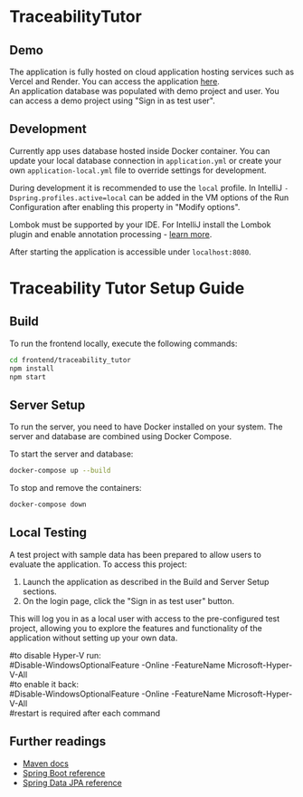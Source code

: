 # TraceabilityTutor

## Demo
The application is fully hosted on cloud application hosting services such as Vercel and Render. You can access the application [here](https://traceability-tutor.vercel.app/).   
An application database was populated with demo project and user. You can access a demo project using "Sign in as test user".

## Development

Currently app uses database hosted inside Docker container. You can update your local database connection in `application.yml` or create your own `application-local.yml` file to override
settings for development.

During development it is recommended to use the `local` profile. In IntelliJ `-Dspring.profiles.active=local` can be
added in the VM options of the Run Configuration after enabling this property in "Modify options".

Lombok must be supported by your IDE. For IntelliJ install the Lombok plugin and enable annotation processing -
[learn more](https://bootify.io/next-steps/spring-boot-with-lombok.html).

After starting the application is accessible under `localhost:8080`.


# Traceability Tutor Setup Guide

## Build

To run the frontend locally, execute the following commands:

```bash
cd frontend/traceability_tutor
npm install
npm start
```

## Server Setup

To run the server, you need to have Docker installed on your system. The server and database are combined using Docker Compose.

To start the server and database:

```bash
docker-compose up --build
```

To stop and remove the containers:

```bash
docker-compose down
```

## Local Testing

A test project with sample data has been prepared to allow users to evaluate the application. To access this project:

1. Launch the application as described in the Build and Server Setup sections.
2. On the login page, click the "Sign in as test user" button.

This will log you in as a local user with access to the pre-configured test project, allowing you to explore the features and functionality of the application without setting up your own data.

#to disable Hyper-V run:  
#Disable-WindowsOptionalFeature -Online -FeatureName Microsoft-Hyper-V-All  
#to enable it back:  
#Disable-WindowsOptionalFeature -Online -FeatureName Microsoft-Hyper-V-All  
#restart is required after each command


## Further readings

* [Maven docs](https://maven.apache.org/guides/index.html)
* [Spring Boot reference](https://docs.spring.io/spring-boot/docs/current/reference/htmlsingle/)
* [Spring Data JPA reference](https://docs.spring.io/spring-data/jpa/reference/jpa.html)
